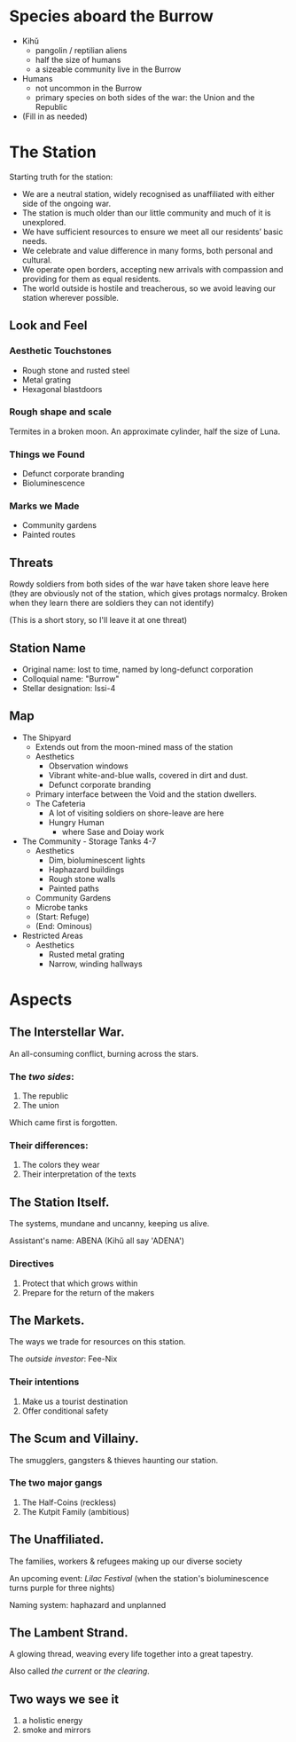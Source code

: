 # Species aboard the Burrow
- Kihǔ
	+ pangolin / reptilian aliens
	+ half the size of humans
	+ a sizeable community live in the Burrow
- Humans
	+ not uncommon in the Burrow
	+ primary species on both sides of the war: the Union and the Republic
- (Fill in as needed)

# The Station
Starting truth for the station:

- We are a neutral station, widely recognised as unaffiliated with either side of the ongoing war.
- The station is much older than our little community and much of it is unexplored.
- We have sufficient resources to ensure we meet all our residents’ basic needs.
- We celebrate and value difference in many forms, both personal and cultural.
- We operate open borders, accepting new arrivals with compassion and providing for them as equal residents.
- The world outside is hostile and treacherous, so we avoid leaving our station wherever possible.

## Look and Feel
### Aesthetic Touchstones
- Rough stone and rusted steel
- Metal grating
- Hexagonal blastdoors

### Rough shape and scale
Termites in a broken moon.
An approximate cylinder, half the size of Luna.

### Things we Found
- Defunct corporate branding
- Bioluminescence

### Marks we Made
- Community gardens
- Painted routes

## Threats
Rowdy soldiers from both sides of the war have taken shore leave here
(they are obviously not of the station, which gives protags normalcy. Broken when they learn there are soldiers they can not identify)

(This is a short story, so I'll leave it at one threat)


## Station Name
- Original name: lost to time, named by long-defunct corporation
- Colloquial name: "Burrow"
- Stellar designation: Issi-4

## Map
- The Shipyard
	+ Extends out from the moon-mined mass of the station
	+ Aesthetics
		* Observation windows
		* Vibrant white-and-blue walls, covered in dirt and dust.
		* Defunct corporate branding
	+ Primary interface between the Void and the station dwellers.
	+ The Cafeteria
		* A lot of visiting soldiers on shore-leave are here
		* Hungry Human
			- where Sase and Doiay work
- The Community - Storage Tanks 4-7
	+ Aesthetics
		* Dim, bioluminescent lights
		* Haphazard buildings
		* Rough stone walls
		* Painted paths
	+ Community Gardens
	+ Microbe tanks
	+ (Start: Refuge)
	+ (End: Ominous)
- Restricted Areas
	+ Aesthetics
		* Rusted metal grating
		* Narrow, winding hallways

# Aspects

## The Interstellar War.
An all-consuming conflict, burning across the stars.

### The *two sides*:
1. The republic
2. The union

Which came first is forgotten.

### Their differences:
1. The colors they wear
2. Their interpretation of the texts


## The Station Itself.
The systems, mundane and uncanny, keeping us alive.

Assistant's name: ABENA
(Kihǔ all say 'ADENA')

### Directives
1. Protect that which grows within
2. Prepare for the return of the makers


## The Markets.
The ways we trade for resources on this station.

The *outside investor*: Fee-Nix
### Their intentions
1. Make us a tourist destination
2. Offer conditional safety


## The Scum and Villainy.
The smugglers, gangsters & thieves haunting our station.

### The two major gangs
1. The Half-Coins (reckless)
2. The Kutpit Family (ambitious)

## The Unaffiliated.
The families, workers & refugees making up our diverse society

An upcoming event: *Lilac Festival* (when the station's bioluminescence turns purple for three nights)

Naming system: haphazard and unplanned

## The Lambent Strand.
A glowing thread, weaving every life together into a great tapestry.

Also called _the current_ or _the clearing_.

## Two ways we see it
1. a holistic energy
2. smoke and mirrors
